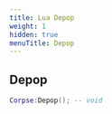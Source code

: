 ```yaml
---
title: Lua Depop
weight: 1
hidden: true
menuTitle: Depop
---
```

## Depop
```lua
Corpse:Depop(); -- void
```